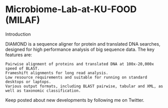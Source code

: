 # Microbiome-Lab-at-KU-FOOD (MILAF)

Introduction

DIAMOND is a sequence aligner for protein and translated DNA searches, designed for high performance analysis of big sequence data. The key features are:

    Pairwise alignment of proteins and translated DNA at 100x-20,000x speed of BLAST.
    Frameshift alignments for long read analysis.
    Low resource requirements and suitable for running on standard desktops or laptops.
    Various output formats, including BLAST pairwise, tabular and XML, as well as taxonomic classification.

Keep posted about new developments by following me on Twitter.
